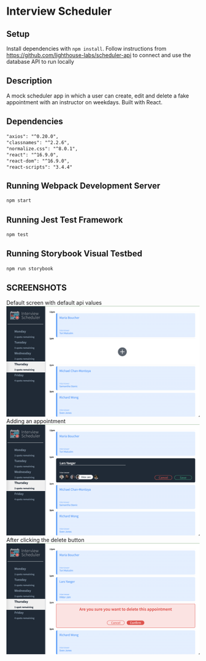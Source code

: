 # Interview Scheduler

## Setup

Install dependencies with `npm install`.
Follow instructions from https://github.com/lighthouse-labs/scheduler-api to connect and use the database API to run locally

## Description

A mock scheduler app in which a user can create, edit and delete a fake appointment with an instructor on weekdays. Built with React.

## Dependencies

    "axios": "^0.20.0",
    "classnames": "^2.2.6",
    "normalize.css": "^8.0.1",
    "react": "^16.9.0",
    "react-dom": "^16.9.0",
    "react-scripts": "3.4.4"


## Running Webpack Development Server

```sh
npm start
```

## Running Jest Test Framework

```sh
npm test
```

## Running Storybook Visual Testbed

```sh
npm run storybook
```

## SCREENSHOTS
Default screen with default api values
!["Unaltered screen with default appointments"](https://github.com/larsyaeger/scheduler/blob/master/DOCS/Screenshot1.png?raw=true)
Adding an appointment
!["Adding an appointment"](https://github.com/larsyaeger/scheduler/blob/master/DOCS/Screenshot2.png?raw=true)
After clicking the delete button 
!["After clicking delete button we get a confirmation"](https://github.com/larsyaeger/scheduler/blob/master/DOCS/Screenshot3.png?raw=true)
